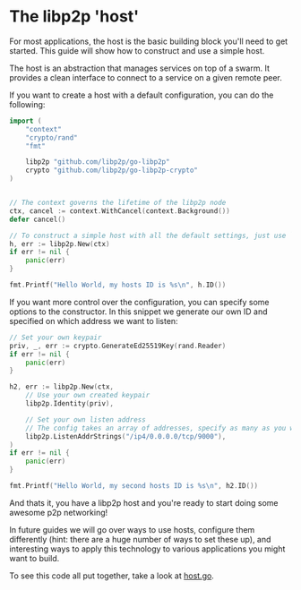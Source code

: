# The libp2p 'host'

For most applications, the host is the basic building block you'll need to get started. This guide will show how to construct and use a simple host.

The host is an abstraction that manages services on top of a swarm. It provides a clean interface to connect to a service on a given remote peer.

If you want to create a host with a default configuration, you can do the following:

```go
import (
	"context"
	"crypto/rand"
	"fmt"

	libp2p "github.com/libp2p/go-libp2p"
	crypto "github.com/libp2p/go-libp2p-crypto"
)


// The context governs the lifetime of the libp2p node
ctx, cancel := context.WithCancel(context.Background())
defer cancel()

// To construct a simple host with all the default settings, just use `New`
h, err := libp2p.New(ctx)
if err != nil {
	panic(err)
}

fmt.Printf("Hello World, my hosts ID is %s\n", h.ID())
```

If you want more control over the configuration, you can specify some options to the constructor. In this snippet we generate our own ID and specified on which address we want to listen:

```go
// Set your own keypair
priv, _, err := crypto.GenerateEd25519Key(rand.Reader)
if err != nil {
	panic(err)
}

h2, err := libp2p.New(ctx,
	// Use your own created keypair
	libp2p.Identity(priv),

	// Set your own listen address
	// The config takes an array of addresses, specify as many as you want.
	libp2p.ListenAddrStrings("/ip4/0.0.0.0/tcp/9000"),
)
if err != nil {
	panic(err)
}

fmt.Printf("Hello World, my second hosts ID is %s\n", h2.ID())
```

And thats it, you have a libp2p host and you're ready to start doing some awesome p2p networking!

In future guides we will go over ways to use hosts, configure them differently (hint: there are a huge number of ways to set these up), and interesting ways to apply this technology to various applications you might want to build.

To see this code all put together, take a look at [host.go](host.go).
